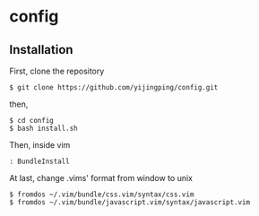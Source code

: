 config
======

Installation
---

First, clone the repository

    $ git clone https://github.com/yijingping/config.git

then,

    $ cd config
    $ bash install.sh

Then, inside vim

	: BundleInstall

At last, change .vims' format from window to unix

	$ fromdos ~/.vim/bundle/css.vim/syntax/css.vim
	$ fromdos ~/.vim/bundle/javascript.vim/syntax/javascript.vim
